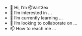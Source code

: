 - 👋 Hi, I’m @Vart3ex
- 👀 I’m interested in ...
- 🌱 I’m currently learning ...
- 💞️ I’m looking to collaborate on ...
- 📫 How to reach me ...

<!---
Vart3ex/Vart3ex is a ✨ special ✨ repository because its `README.md` (this file) appears on your GitHub profile.
You can click the Preview link to take a look at your changes.
--->
